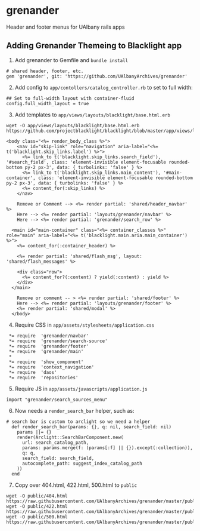 # grenander
Header and footer menus for UAlbany rails apps 


## Adding Grenander Themeing to Blacklight app

1. Add grenander to Gemfile and `bundle install`

```
# shared header, footer, etc.
gem 'grenander', git: 'https://github.com/UAlbanyArchives/grenander'
```

2. Add config to `app/contollers/catalog_controller.rb` to set to full width:

```
## Set to full-width layout with container-fluid
config.full_width_layout = true
```

3. Add templates to `app/views/layouts/blacklight/base.html.erb`

```
wget -O app/views/layouts/blacklight/base.html.erb https://github.com/projectblacklight/blacklight/blob/master/app/views/layouts/blacklight/base.html.erb
```


```
<body class="<%= render_body_class %>">
    <nav id="skip-link" role="navigation" aria-label="<%= t('blacklight.skip_links.label') %>">
      <%= link_to t('blacklight.skip_links.search_field'), '#search_field', class: 'element-invisible element-focusable rounded-bottom py-2 px-3', data: { turbolinks: 'false' } %>
      <%= link_to t('blacklight.skip_links.main_content'), '#main-container', class: 'element-invisible element-focusable rounded-bottom py-2 px-3', data: { turbolinks: 'false' } %>
      <%= content_for(:skip_links) %>
    </nav>
    
    Remove or Comment --> <%= render partial: 'shared/header_navbar' %>
    Here --> <%= render partial: 'layouts/grenander/navbar' %>
    Here --> <%= render partial: 'grenander/search_row' %>

  <main id="main-container" class="<%= container_classes %>" role="main" aria-label="<%= t('blacklight.main.aria.main_container') %>">
    <%= content_for(:container_header) %>

    <%= render partial: 'shared/flash_msg', layout: 'shared/flash_messages' %>

    <div class="row">
      <%= content_for?(:content) ? yield(:content) : yield %>
    </div>
  </main>

  	Remove or comment -- > <%= render partial: 'shared/footer' %>
    Here --> <%= render partial: 'layouts/grenander/footer' %> 
    <%= render partial: 'shared/modal' %>
  </body>
```

4. Require CSS in `app/assets/stylesheets/application.css`

```
 *= require  'grenander/navbar'
 *= require  'grenander/search-source'
 *= require  'grenander/footer'
 *= require  'grenander/main'
 *
 *= require  'show_component'
 *= require  'context_navigation'
 *= require  'daos'
 *= require  'repositories'
```

5. Require JS in `app/assets/javascripts/application.js`

```
import "grenander/search_sources_menu"
```

6. Now needs a `render_search_bar` helper, such as:

```
# search bar is custom to arclight so we need a helper
  def render_search_bar(params: {}, q: nil, search_field: nil)
    params ||= {}
    render(Arclight::SearchBarComponent.new(
      url: search_catalog_path,
      params: params.merge(f: (params[:f] || {}).except(:collection)),
      q: q,
      search_field: search_field,
      autocomplete_path: suggest_index_catalog_path
    ))
  end
```


7. Copy over 404.html, 422.html, 500.html to `public`

```
wget -O public/404.html https://raw.githubusercontent.com/UAlbanyArchives/grenander/master/public/404.html
wget -O public/422.html https://raw.githubusercontent.com/UAlbanyArchives/grenander/master/public/422.html
wget -O public/500.html https://raw.githubusercontent.com/UAlbanyArchives/grenander/master/public/500.html
```